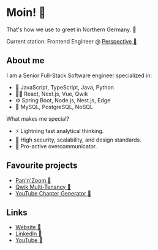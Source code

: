 # Moin! 👋
That's how we use to greet in Northern Germany. 🌊

Current station: Frontend Engineer @ [Perspective 🔗](https://perspective.co)

## About me
I am a Senior Full-Stack Software engineer specialized in:
- 📣 JavaScript, TypeScript, Java, Python
- 👨‍🎨 React, Next.js, Vue, Qwik
- ⚙️️ Spring Boot, Node.js, Nest.js, Edge
- 💾 MySQL, PostgreSQL, NoSQL

What makes me special?
- ⚡️ Lightning fast analytical thinking.
- 💎 High security, scalability, and design standards.
- 💬 Pro-active overcommunicator.

## Favourite projects
- [Pan'n'Zoom 🔗](https://github.com/peter-kuhmann/pan-n-zoom)
- [Qwik Multi-Tenancy 🔗](https://github.com/peter-kuhmann/qwik-multi-tenancy)
- [YouTube Chapter Generator 🔗](https://github.com/peter-kuhmann/youtube-chapter-generator)

## Links
- [Website 🔗](https://www.peter-kuhmann.de)
- [LinkedIn 🔗](https://www.linkedin.com/in/peter-kuhmann/)
- [YouTube 🔗](https://www.youtube.com/channel/UCvLDS9Y61zyGR6VqT84cvLg)
